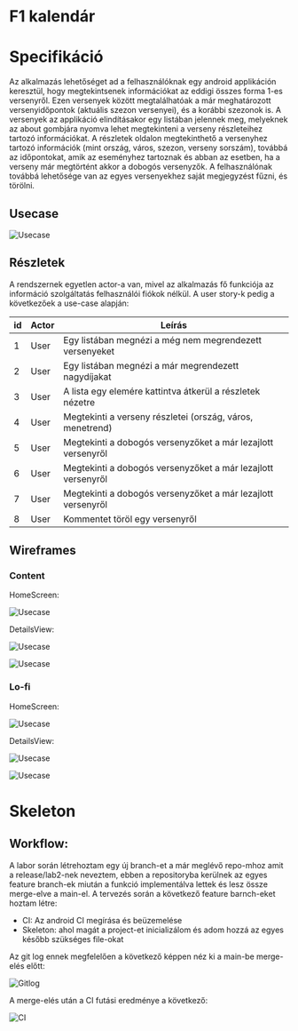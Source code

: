 # F1 kalendár

# Specifikáció

Az alkalmazás lehetőséget ad a felhasználóknak egy android applikáción keresztül, hogy megtekintsenek információkat az eddigi összes forma 1-es versenyről. Ezen versenyek között megtalálhatóak a már meghatározott versenyidőpontok (aktuális szezon versenyei), és a korábbi szezonok is. A versenyek az applikáció elindításakor egy listában jelennek meg, melyeknek az about gombjára nyomva lehet megtekinteni a verseny részleteihez tartozó információkat. A részletek oldalon megtekinthető a versenyhez tartozó információk (mint ország, város, szezon, verseny sorszám), továbbá az időpontokat, amik az eseményhez tartoznak és abban az esetben, ha a verseny már megtörtént akkor a dobogós versenyzők. A felhasználónak továbbá lehetősége van az egyes versenyekhez saját megjegyzést fűzni, és törölni.

## Usecase

![Usecase](Spec/specification/res/usecase.jpg)

## Részletek

A rendszernek egyetlen actor-a van, mivel az alkalmazás fő funkciója az információ szolgáltatás 
felhasználói fiókok nélkül. A user story-k pedig a következőek a use-case alapján:


| id | Actor | Leírás |
|----|-------|--------|
| 1 | User | Egy listában megnézi a még nem megrendezett versenyeket |
| 2 | User | Egy listában megnézi a már megrendezett nagydíjakat |
| 3 | User | A lista egy elemére kattintva átkerül a részletek nézetre|
| 4 | User | Megtekinti a verseny részletei (ország, város, menetrend)|
| 5 | User | Megtekinti a dobogós versenyzőket a már lezajlott versenyről|
| 6 | User | Megtekinti a dobogós versenyzőket a már lezajlott versenyről|
| 7 | User | Megtekinti a dobogós versenyzőket a már lezajlott versenyről|
| 8 | User | Kommentet töröl egy versenyről|

## Wireframes

### Content

HomeScreen:

![Usecase](Spec/wireframes/HomeScreen.png)

DetailsView: 

![Usecase](Spec/wireframes/DetailsView.png)

![Usecase](Spec/wireframes/DetailsView2.png)

### Lo-fi

HomeScreen:

![Usecase](Spec/wireframes/HomeScreenLofi.png)

DetailsView: 

![Usecase](Spec/wireframes/DetailsViewLofi.png)

![Usecase](Spec/wireframes/DetailsView2Lofi.png)

# Skeleton

## Workflow: 

A labor során létrehoztam egy új branch-et a már meglévő repo-mhoz amit a release/lab2-nek neveztem, ebben a repositoryba kerülnek az egyes feature branch-ek miután a funkció implementálva lettek és lesz össze merge-elve a main-el. A tervezés során a következő feature barnch-eket hoztam létre: 

- CI: Az android CI megírása és beüzemelése 
- Skeleton: ahol magát a project-et inicializálom és adom hozzá az egyes később szükséges file-okat 

Az git log ennek megfelelően a következő képpen néz ki a main-be merge-elés előtt:

![Gitlog](Doc/res/Log.PNG)

A merge-elés után a CI futási eredménye a következő: 

![CI](Doc/res/CI.PNG)
